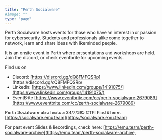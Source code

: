 ```yaml
---
title: "Perth Socialware"
#image: ""
type: "page"
---
```


Perth Socialware hosts events for those who have an interest in or passion for cybersecurity. Students and professionals alike come together to network, learn and share ideas with likeminded people.

It is an onsite event in Perth where presentations and workshops are held. Join the discord, or check eventbrite for upcoming events.

Find us on:
- Discord: [https://discord.gg/dQ8FMFQSRp](https://discord.gg/dQ8FMFQSRp)
- Linkedin: [https://www.linkedin.com/groups/14191075/](https://www.linkedin.com/groups/14191075/)
- EventBrite [https://www.eventbrite.com/cc/perth-socialware-2679089](https://www.eventbrite.com/cc/perth-socialware-2679089)

Perth Socialware also hosts a 24/7/365 CTF! Find it here: [https://socialware.emu.team](https://socialware.emu.team)

For past event Slides & Recordings, check here: [https://emu.team/perth-socialware-archive](https://emu.team/perth-socialware-archive)
